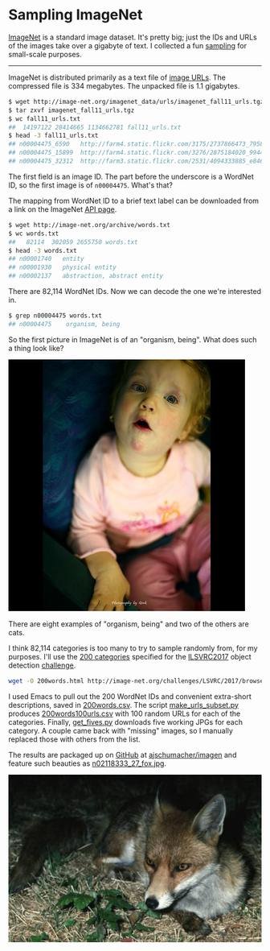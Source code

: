 # Sampling ImageNet

[ImageNet](http://image-net.org/) is a standard image dataset. It's pretty big; just the IDs and URLs of the images take over a gigabyte of text. I collected a fun [sampling](https://github.com/ajschumacher/imagen) for small-scale purposes.

---

ImageNet is distributed primarily as a text file of [image URLs](http://image-net.org/download-imageurls). The compressed file is 334 megabytes. The unpacked file is 1.1 gigabytes.

```bash
$ wget http://image-net.org/imagenet_data/urls/imagenet_fall11_urls.tgz
$ tar zxvf imagenet_fall11_urls.tgz
$ wc fall11_urls.txt
##  14197122 28414665 1134662781 fall11_urls.txt
$ head -3 fall11_urls.txt
## n00004475_6590   http://farm4.static.flickr.com/3175/2737866473_7958dc8760.jpg
## n00004475_15899  http://farm4.static.flickr.com/3276/2875184020_9944005d0d.jpg
## n00004475_32312  http://farm3.static.flickr.com/2531/4094333885_e8462a8338.jpg
```

The first field is an image ID. The part before the underscore is a WordNet ID, so the first image is of `n00004475`. What's that?

The mapping from WordNet ID to a brief text label can be downloaded from a link on the ImageNet [API page](http://image-net.org/download-API).

```bash
$ wget http://image-net.org/archive/words.txt
$ wc words.txt
##   82114  302059 2655750 words.txt
$ head -3 words.txt
## n00001740   entity
## n00001930   physical entity
## n00002137   abstraction, abstract entity
```

There are 82,114 WordNet IDs. Now we can decode the one we're interested in.

```bash
$ grep n00004475 words.txt
## n00004475    organism, being
```

So the first picture in ImageNet is of an "organism, being". What does such a thing look like?

![organism, being](img/n00004475_6590.jpg)

There are eight examples of "organism, being" and two of the others are cats.

I think 82,114 categories is too many to try to sample randomly from, for my purposes. I'll use the [200 categories](http://image-net.org/challenges/LSVRC/2017/browse-det-synsets) specified for the [ILSVRC2017](http://image-net.org/challenges/LSVRC/2017/) object detection [challenge](http://image-net.org/challenges/LSVRC/2017/#det).

```bash
wget -O 200words.html http://image-net.org/challenges/LSVRC/2017/browse-det-synsets
```

I used Emacs to pull out the 200 WordNet IDs and convenient extra-short descriptions, saved in [200words.csv](200words.csv). The script [make_urls_subset.py](make_urls_subset.py) produces [200words100urls.csv](200words100urls.csv) with 100 random URLs for each of the categories. Finally, [get_fives.py](get_fives.py) downloads five working JPGs for each category. A couple came back with "missing" images, so I manually replaced those with others from the list.

The results are packaged up on [GitHub](https://github.com/) at [ajschumacher/imagen](https://github.com/ajschumacher/imagen) and feature such beauties as [n02118333_27_fox.jpg](img/n02118333_27_fox.jpg).

![n02118333_27_fox.jpg](img/n02118333_27_fox.jpg)
